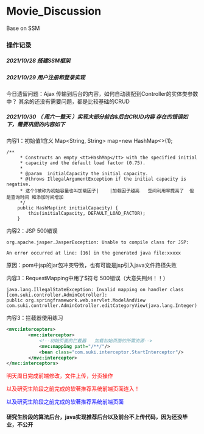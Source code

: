 # Movie_Discussion
Base on SSM

### 操作记录

##### 2021/10/28      搭建SSM框架

##### 2021/10/29     用户注册和登录实现
今日遗留问题：Ajax 传输到后台的内容，如何自动装配到Controller的实体类参数中？
其余的还没有需要问题，都是比较基础的CRUD

##### 2021/10/30   （ 周六一整天 ）实现大部分前台&后台CRUD内容 存在的错误如下，需要巩固的内容如下
内容1：初始值1含义
Map<String, String> map=new HashMap<>(1);

```
/**
     * Constructs an empty <tt>HashMap</tt> with the specified initial
     * capacity and the default load factor (0.75).
     *
     * @param  initialCapacity the initial capacity.
     * @throws IllegalArgumentException if the initial capacity is negative.
     * 这个1被称为初始容量也叫加载因子|    |加载因子越高   空间利用率提高了  但是查询时间 和添加时间增加
     */
    public HashMap(int initialCapacity) {
        this(initialCapacity, DEFAULT_LOAD_FACTOR);
    }
```

内容2：JSP 500错误
````
org.apache.jasper.JasperException: Unable to compile class for JSP: 

An error occurred at line: [16] in the generated java file:xxxxx
````
原因：pom中jsp的jar包冲突导致，也有可能是jsp引入java文件路径失败

内容3：RequestMapping中用了$符号 500错误（大意失荆州！！）
```$xslt
java.lang.IllegalStateException: Invalid mapping on handler class [com.suki.controller.AdminCotroller]: 
public org.springframework.web.servlet.ModelAndView com.suki.controller.AdminCotroller.editCategoryView(java.lang.Integer)
```

内容3：拦截器使用练习
```xml
<mvc:interceptors>
        <mvc:interceptor>
            <!--初始页面的拦截器   加载初始页面的所需资源-->
            <mvc:mapping path="/**/"/>
            <bean class="com.suki.interceptor.StartInterceptor"/>
        </mvc:interceptor>
</mvc:interceptors>
```

<span style='color:red'>明天周日完成前端修改，文件上传，分页操作</span>

<span style='color:red'>以及研究生阶段之前完成的软著推荐系统前端页面连入！</span>

<span style='color:blue'>以及研究生阶段之前完成的软著推荐系统前端页面</span>

#### 研究生阶段的算法后台，java实现推荐后台以及前台不上传代码，因为还没毕业，不公开

